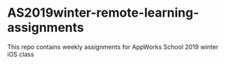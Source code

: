 # AS2019winter-remote-learning-assignments
This repo contains weekly assignments for AppWorks School 2019 winter iOS class
